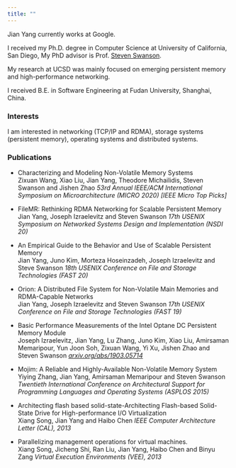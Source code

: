```yaml
---
title: ""
---
```


Jian Yang currently works at Google.

I received my Ph.D. degree in Computer Science at University of California, San Diego, My PhD advisor is Prof. [Steven Swanson](https://swanson.ucsd.edu/).

My research at UCSD was mainly focused on emerging persistent memory and high-performance networking.

I received B.E. in Software Engineering at Fudan University, Shanghai, China.

### Interests

I am interested in networking (TCP/IP and RDMA), storage systems (persistent memory), operating systems and distributed systems.

### Publications
- Characterizing and Modeling Non-Volatile Memory Systems<br>Zixuan Wang, Xiao Liu, Jian Yang, Theodore Michailidis, Steven Swanson and Jishen Zhao *53rd Annual IEEE/ACM International Symposium on Microarchitecture (MICRO 2020) [IEEE Micro Top Picks]*

- FileMR: Rethinking RDMA Networking for Scalable Persistent Memory<br>Jian Yang, Joseph Izraelevitz and Steven Swanson *17th USENIX Symposium on Networked Systems Design and Implementation (NSDI 20)*

- An Empirical Guide to the Behavior and Use of Scalable Persistent Memory<br>Jian Yang, Juno Kim, Morteza Hoseinzadeh, Joseph Izraelevitz and Steve Swanson *18th USENIX Conference on File and Storage Technologies (FAST 20)*

- Orion: A Distributed File System for Non-Volatile Main Memories and RDMA-Capable Networks<br>Jian Yang, Joseph Izraelevitz and Steven Swanson *17th USENIX Conference on File and Storage Technologies (FAST 19)*

- Basic Performance Measurements of the Intel Optane DC Persistent Memory Module<br> Joseph Izraelevitz, Jian Yang, Lu Zhang, Juno Kim, Xiao Liu, Amirsaman Memaripour, Yun Joon Soh, Zixuan Wang, Yi Xu, Jishen Zhao and Steven Swanson *[arxiv.org/abs/1903.05714](https://arxiv.org/abs/1903.05714)*

- Mojim: A Reliable and Highly-Available Non-Volatile Memory System<br>Yiying Zhang, Jian Yang, Amirsaman Memaripour and Steven Swanson *Twentieth International Conference on Architectural Support for Programming Languages and Operating Systems (ASPLOS 2015)*

- Architecting flash based solid-state-Architecting Flash-based Solid-State Drive for High-performance I/O Virtualization<br>Xiang Song, Jian Yang and Haibo Chen *IEEE Computer Architecture Letter (CAL), 2013*

- Parallelizing management operations for virtual machines.<br> Xiang Song, Jicheng Shi, Ran Liu, Jian Yang, Haibo Chen and Binyu Zang *Virtual Execution Environments (VEE), 2013*
